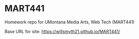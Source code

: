 # MART441
Homework repo for UMontana Media Arts, Web Tech (MART441)


Base URL for site:
https://willsmyth21.github.io/MART441/ 